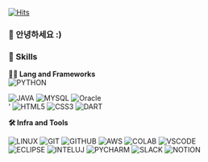 <!-- Header -->

[![Hits](https://hits.seeyoufarm.com/api/count/incr/badge.svg?url=https%3A%2F%2Fgithub.com%2F______&count_bg=%2379C83D&title_bg=%23555555&icon=&icon_color=%23E7E7E7&title=hits&edge_flat=false)](https://hits.seeyoufarm.com)

### 🙇 안녕하세요 :)<br>

<!-- Body -->

### 🦾 Skills
**🧑‍💻 Lang and Frameworks**<br>
![PYTHON](https://img.shields.io/badge/python-3776AB.svg?&style=for-the-badge&logo=python&logoColor=white)
<!-- Oracle의 요청으로 Java 로고가 Simple Icons에서 삭제되었기에 대신 OpenJDK의 로고를 사용 -->
![JAVA](https://img.shields.io/badge/java-438421.svg?&style=for-the-badge&logo=openjdk&logoColor=black)
![MYSQL](https://img.shields.io/badge/mysql-4479A1.svg?&style=for-the-badge&logo=mysql&logoColor=white)
![Oracle](https://img.shields.io/badge/oracle-2982f3.svg?&style=for-the-badge&logo=oracle&logoColor=white)<br>'
![HTML5](https://img.shields.io/badge/html5-E34F26.svg?&style=for-the-badge&logo=html5&logoColor=white)
![CSS3](https://img.shields.io/badge/css3-1572B6.svg?&style=for-the-badge&logo=css3&logoColor=white)
![DART](https://img.shields.io/badge/dart-683991?style=for-the-badge&logo=dart&logoColor=white)


**🛠️ Infra and Tools**

![LINUX](https://img.shields.io/badge/linux-FCC624.svg?&style=for-the-badge&logo=linux&logoColor=white)
![GIT](https://img.shields.io/badge/git-F05032.svg?&style=for-the-badge&logo=git&logoColor=white)
![GITHUB](https://img.shields.io/badge/github-181717.svg?&style=for-the-badge&logo=github&logoColor=white)
![AWS](https://img.shields.io/badge/aws-232F3E.svg?&style=for-the-badge&logo=amazonaws&logoColor=white)
![COLAB](https://img.shields.io/badge/colab-F9AB00.svg?&style=for-the-badge&logo=googlecolab&logoColor=white)
![VSCODE](https://img.shields.io/badge/vscode-007ACC.svg?&style=for-the-badge&logo=visualstudiocode&logoColor=white)<br>
![ECLIPSE](https://img.shields.io/badge/eclipse-2C2255.svg?&style=for-the-badge&logo=eclipseide&logoColor=white)
![INTELUJ](https://img.shields.io/badge/intellij-000000.svg?&style=for-the-badge&logo=intellijidea&logoColor=white)
![PYCHARM](https://img.shields.io/badge/pycharm-000000.svg?&style=for-the-badge&logo=pycharm&logoColor=white)
![SLACK](https://img.shields.io/badge/slack-4A154B.svg?&style=for-the-badge&logo=slack&logoColor=white)
![NOTION](https://img.shields.io/badge/notion-000000.svg?&style=for-the-badge&logo=notion&logoColor=white)

